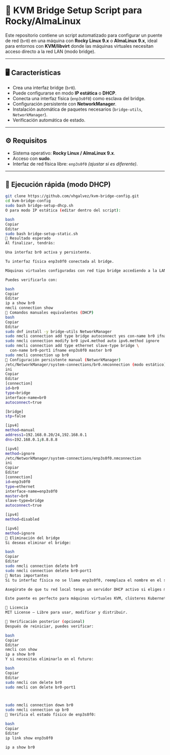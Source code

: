 # 🔧 KVM Bridge Setup Script para Rocky/AlmaLinux

Este repositorio contiene un script automatizado para configurar un puente de red (`br0`) en una máquina con **Rocky Linux 9.x** o **AlmaLinux 9.x**, ideal para entornos con **KVM/libvirt** donde las máquinas virtuales necesitan acceso directo a la red LAN (modo bridge).

---

## 🖥️ Características

- Crea una interfaz bridge (`br0`).
- Puede configurarse en modo **IP estática** o **DHCP**.
- Conecta una interfaz física (`enp3s0f0`) como esclava del bridge.
- Configuración persistente con **NetworkManager**.
- Instalación automática de paquetes necesarios (`bridge-utils`, `NetworkManager`).
- Verificación automática de estado.

---

## ⚙️ Requisitos

- Sistema operativo: **Rocky Linux / AlmaLinux 9.x**.
- Acceso con **sudo**.
- Interfaz de red física libre: `enp3s0f0` *(ajustar si es diferente)*.

---

## 🚀 Ejecución rápida (modo DHCP)

```bash
git clone https://github.com/vhgalvez/kvm-bridge-config.git
cd kvm-bridge-config
sudo bash bridge-setup-dhcp.sh
O para modo IP estática (editar dentro del script):

bash
Copiar
Editar
sudo bash bridge-setup-static.sh
🧪 Resultado esperado
Al finalizar, tendrás:

Una interfaz br0 activa y persistente.

Tu interfaz física enp3s0f0 conectada al bridge.

Máquinas virtuales configuradas con red tipo bridge accediendo a la LAN real.

Puedes verificarlo con:

bash
Copiar
Editar
ip a show br0
nmcli connection show
📝 Comandos manuales equivalentes (DHCP)
bash
Copiar
Editar
sudo dnf install -y bridge-utils NetworkManager
sudo nmcli connection add type bridge autoconnect yes con-name br0 ifname br0
sudo nmcli connection modify br0 ipv4.method auto ipv6.method ignore
sudo nmcli connection add type ethernet slave-type bridge \
  con-name br0-port1 ifname enp3s0f0 master br0
sudo nmcli connection up br0
📂 Configuración persistente manual (NetworkManager)
/etc/NetworkManager/system-connections/br0.nmconnection (modo estático)
ini
Copiar
Editar
[connection]
id=br0
type=bridge
interface-name=br0
autoconnect=true

[bridge]
stp=false

[ipv4]
method=manual
address1=192.168.0.20/24,192.168.0.1
dns=192.168.0.1;8.8.8.8

[ipv6]
method=ignore
/etc/NetworkManager/system-connections/enp3s0f0.nmconnection
ini
Copiar
Editar
[connection]
id=enp3s0f0
type=ethernet
interface-name=enp3s0f0
master=br0
slave-type=bridge
autoconnect=true

[ipv4]
method=disabled

[ipv6]
method=ignore
🔄 Eliminación del bridge
Si deseas eliminar el bridge:

bash
Copiar
Editar
sudo nmcli connection delete br0
sudo nmcli connection delete br0-port1
🧠 Notas importantes
Si tu interfaz física no se llama enp3s0f0, reemplaza el nombre en el script.

Asegúrate de que tu red local tenga un servidor DHCP activo si eliges modo dinámico.

Este puente es perfecto para máquinas virtuales KVM, clústeres Kubernetes, o entornos de laboratorio con comunicación LAN directa.

📜 Licencia
MIT License — Libre para usar, modificar y distribuir.

🧠 Verificación posterior (opcional)
Después de reiniciar, puedes verificar:

bash
Copiar
Editar
nmcli con show
ip a show br0
Y si necesitas eliminarlo en el futuro:

bash
Copiar
Editar
sudo nmcli con delete br0
sudo nmcli con delete br0-port1



sudo nmcli connection down br0
sudo nmcli connection up br0
🔁 Verifica el estado físico de enp3s0f0:

bash
Copiar
Editar
ip link show enp3s0f0

ip a show br0
